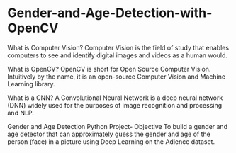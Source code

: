 # Gender-and-Age-Detection-with-OpenCV

What is Computer Vision?
Computer Vision is the field of study that enables computers to see and identify digital images and videos as a human would. 

What is OpenCV?
OpenCV is short for Open Source Computer Vision. Intuitively by the name, it is an open-source Computer Vision and Machine Learning library.

What is a CNN?
A Convolutional Neural Network is a deep neural network (DNN) widely used for the purposes of image recognition and processing and NLP.

Gender and Age Detection Python Project- Objective
To build a gender and age detector that can approximately guess the gender and age of the person (face) in a picture using Deep Learning on the Adience dataset.

